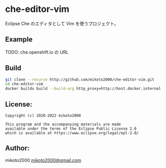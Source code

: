 # che-editor-vim

Eclipse Che のエディタとして Vim を使うプロジェクト。

## Example

TODO: che.openshift.io の URL


## Build

```sh
git clone --recurse http://github.com/mikoto2000/che-editor-vim.git
cd che-editor-vim
docker buildx build --build-arg http_proxy=http://host.docker.internal:3142 --platform linux/amd64,linux/arm64 --push -t mikoto2000/che-editor-vim:dev .
```

## License:

```
Copyright (c) 2020-2022 mikoto2000

This program and the accompanying materials are made
available under the terms of the Eclipse Public License 2.0
which is available at https://www.eclipse.org/legal/epl-2.0/
```

## Author:

mikoto2000 <mikoto2000@gmail.com>

